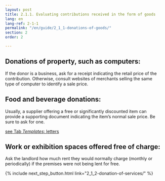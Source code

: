 ```yaml
---
layout: post
title: 2.1.1. Evaluating contributions received in the form of goods
lang: en
lang-ref: 2-1-1
permalink: "/en/guide/2_1_1-donations-of-goods/"
section: 2
order: 2

---
```

## Donations of property, such as computers:

If the donor is a business, ask for a receipt indicating the retail price of the contribution. Otherwise, consult websites of merchants selling the same type of computer to identify a sale price.

## Food and beverage donations:

Usually, a supplier offering a free or significantly discounted item can provide a supporting document indicating the item’s normal sale price. Be sure to ask for one.

<a href="{{ site.baseurl }}/en/toolkit/templates/" class="toolkit">see Tab _Templates_: letters</a>

## Work or exhibition spaces offered free of charge:

Ask the landlord how much rent they would normally charge (monthly or periodically) if the premises were not being lent for free.

{% include next_step_button.html link="2_1_2-donation-of-services/" %}
